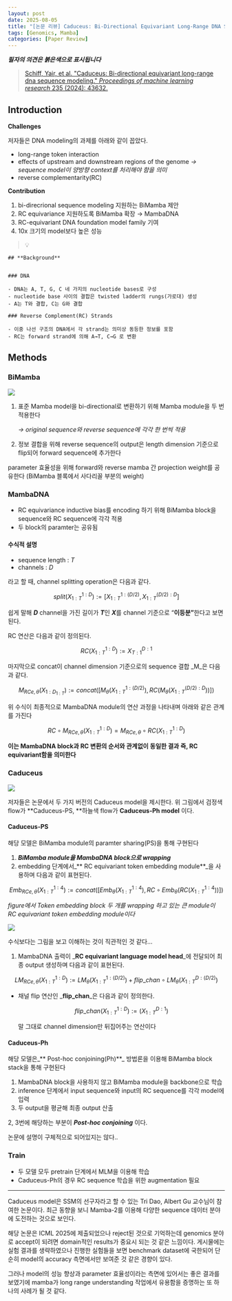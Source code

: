 ```yaml
---
layout: post
date: 2025-08-05
title: "[논문 리뷰] Caduceus: Bi-Directional Equivariant Long-Range DNA Sequence Modeling"
tags: [Genomics, Mamba]
categories: [Paper Review]
---
```


<span class="notion-red">_**필자의 의견은 붉은색으로 표시됩니다**_</span>


> [Schiff, Yair, et al. "Caduceus: Bi-directional equivariant long-range dna sequence modeling." ](https://pmc.ncbi.nlm.nih.gov/articles/PMC12189541/)[_Proceedings of machine learning research_](https://pmc.ncbi.nlm.nih.gov/articles/PMC12189541/)[ 235 (2024): 43632.](https://pmc.ncbi.nlm.nih.gov/articles/PMC12189541/)



## Introduction


**Challenges**


저자들은 DNA modeling의 과제를 아래와 같이 꼽았다.

- long-range token interaction
- effects of upstream and downstream regions of the genome 
_→ sequence model이 양방향 context를 처리해야 함을 의미_
- reverse complementarity(RC)

**Contribution**

1. bi-direcrional sequence modeling 지원하는 BiMamba 제안
1. RC equivariance 지원하도록 BiMamba 확장 → MambaDNA
1. RC-equivariant DNA foundation model family 기여
1. 10x 크기의 model보다 높은 성능

> 💡 


	## **Background**


	### DNA

	- DNA는 A, T, G, C 네 가지의 nucleotide bases로 구성
	- nucleotide base 사이의 결합은 twisted ladder의 rungs(가로대) 생성
	- A는 T와 결합, C는 G와 결합

	### Reverse Complement(RC) Strands

	- 이중 나선 구조의 DNA에서 각 strand는 의미상 동등한 정보를 포함
	- RC는 forward strand에 의해 A→T, C→G 로 변환


## Methods



### BiMamba


![](https://prod-files-secure.s3.us-west-2.amazonaws.com/542b861c-36a8-4051-84e5-8804b6728dba/2c247d59-7815-4980-99f0-8f0d21f445a7/image.png?X-Amz-Algorithm=AWS4-HMAC-SHA256&X-Amz-Content-Sha256=UNSIGNED-PAYLOAD&X-Amz-Credential=ASIAZI2LB466SUAGA5H4%2F20250917%2Fus-west-2%2Fs3%2Faws4_request&X-Amz-Date=20250917T070114Z&X-Amz-Expires=3600&X-Amz-Security-Token=IQoJb3JpZ2luX2VjECYaCXVzLXdlc3QtMiJHMEUCIQCnHZXkrkaAiZLag3LElxENdeBTKd93sydmNLDthRUgrQIgJ3EJ3YeT6hpO9pCykqrqpXIcolek%2FTBuli37ii9x8WYqiAQIn%2F%2F%2F%2F%2F%2F%2F%2F%2F%2F%2FARAAGgw2Mzc0MjMxODM4MDUiDB2yq7FGEaiffz7MaSrcA0i62dt%2FkJkeNkYKXBEEwRuajw7qBIjFPGY1yw9HSw5brKG8R4XZTCJDzLJouBb%2F39vaBjNfVNJCSDqwXixdE8O07HCB%2Bvqd09pxIVFePqEXdeZypSZCBbvTJSGpwyqlPXW0t1gvfyX59YQTxhqZaLPTWiw0U1ZMW416JhuzJDTDvYvMeQhsuy%2Bd8XKtMhEf2k8SIq0YazGDNZAmQRxYMeAiQjDI%2Bz2aYuFMWccDeFevSWHdgn2s7%2BghwoaeFZ%2F7QEQfgZ73DX135Y03DDyXfVcAoj9pLlc8a4HGZCUaLVQ%2FOdlCWqhnWzpUDUBWqVzCPOXmg%2Bjq%2FEAT8c5YKSDwk%2BjT6rDa3eeZfBIV7CteHuFZ8iTWDll6SuIQvga4vpYVL4bTcsCk0H8ex8j3DbMAOkt%2FLgvhJjHCSuwz9UMr7MU5nIEoGfPTd6iq45uMDLhKeJH3rjr5N3xUDZ%2Bb9E7SW4iT32zv6L%2B7A022w%2F7YwcMuIUGgI8n1qiQuQ%2BBWtvMtM2tmwSASOfgH7CG5f5QzTC%2BGewyFTOI7F0Hfi%2BDp%2FrNjqPaQPPoYdCFZSbptfNzk%2BwYfll6mVPXOFLxjRCOkecUsah08VsoFzGaLhb12%2BrVIFzzQV9se8SORW0NDMMGjqcYGOqUBnkmQXEqdocB5lSHjWwubLTgOtMKee%2BGxWpM%2FWzXPZugjylxSLx8%2F6dVxOHbXLmZPjfqgt47skvn5fgim1h2368L8DxZdVRpdeVU1ReE1bnIAZBIzTsgCena6YL2LMAAY2FtCdfS%2BX9HmjzaJ0bpncIXCdCp2%2FHN1xLafBdqDM%2FhXzo0nwU4IElDXmtQ3w2lFpowwr3Wt6Eop2uX9Ngxf8FPMJJ%2BW&X-Amz-Signature=3308d0370fc39c737ddf923f79d11e77e199c045846135ccdc0970bb64020286&X-Amz-SignedHeaders=host&x-amz-checksum-mode=ENABLED&x-id=GetObject)

1. 표준 Mamba model을 bi-directional로 변환하기 위해 Mamba module을 두 번 적용한다

	_→ original sequence와 reverse sequence에 각각 한 번씩 적용_

1. 정보 결합을 위해 reverse sequence의 output은 length dimension 기준으로 flip되어 forward sequence에 추가한다

parameter 효율성을 위해 forward와 reverse mamba 간 projection weight를 공유한다 (BiMamba 블록에서 사다리꼴 부분의 weight)



### MambaDNA

- RC equivariance inductive bias를 encoding 하기 위해 BiMamba block을 sequence와 RC sequence에 각각 적용
- 두 block의 paramter는 공유됨


#### 수식적 설명

- sequence length : _T_
- channels : _D_

라고 할 때,  channel splitting operation은 다음과 같다.


$$
split(X^{1:D}_{1:T}):=[X^{1:(D/2)}_{1:T},X^{(D/2):D}_{1:T}]
$$


<span class="notion-red">쉽게 말해 </span><span class="notion-red">_**D**_</span><span class="notion-red"> channel을 가진 길이가 </span><span class="notion-red">_**T**_</span><span class="notion-red">인 </span><span class="notion-red">_**X**_</span><span class="notion-red">를 channel 기준으로 “</span><span class="notion-red">**이등분”**</span><span class="notion-red">한다고 보면 된다.</span>


RC 연산은 다음과 같이 정의된다.


$$
RC(X^{1:D}_{1:T}):=X^{D:1}_{T:1}
$$


마지막으로 concat이 channel dimension 기준으로의 sequence 결합 _M_은 다음과 같다.


$$
M_{RCe,\theta}(X_{1:D_{1:T}}):=concat([M_{\theta}(X^{1:(D/2)}_{1:T}),RC(M_{\theta}(X^{(D/2):D}_{1:T}))])
$$


위 수식이 최종적으로 MambaDNA module의 연산 과정을 나타내며 아래와 같은 관계를 가진다


$$
RC\circ M_{RCe,\theta}(X^{1:D}_{1:T}) = M_{RCe,\theta} \circ RC(X^{1:D}_{1:T})
$$


**이는 MambaDNA block과 RC 변환의 순서와 관계없이 동일한 결과 즉, RC equivariant함을 의미한다**



### Caduceus


![](https://prod-files-secure.s3.us-west-2.amazonaws.com/542b861c-36a8-4051-84e5-8804b6728dba/f94a60d7-8145-473b-aef9-7c68d3ec604a/image.png?X-Amz-Algorithm=AWS4-HMAC-SHA256&X-Amz-Content-Sha256=UNSIGNED-PAYLOAD&X-Amz-Credential=ASIAZI2LB466SUAGA5H4%2F20250917%2Fus-west-2%2Fs3%2Faws4_request&X-Amz-Date=20250917T070114Z&X-Amz-Expires=3600&X-Amz-Security-Token=IQoJb3JpZ2luX2VjECYaCXVzLXdlc3QtMiJHMEUCIQCnHZXkrkaAiZLag3LElxENdeBTKd93sydmNLDthRUgrQIgJ3EJ3YeT6hpO9pCykqrqpXIcolek%2FTBuli37ii9x8WYqiAQIn%2F%2F%2F%2F%2F%2F%2F%2F%2F%2F%2FARAAGgw2Mzc0MjMxODM4MDUiDB2yq7FGEaiffz7MaSrcA0i62dt%2FkJkeNkYKXBEEwRuajw7qBIjFPGY1yw9HSw5brKG8R4XZTCJDzLJouBb%2F39vaBjNfVNJCSDqwXixdE8O07HCB%2Bvqd09pxIVFePqEXdeZypSZCBbvTJSGpwyqlPXW0t1gvfyX59YQTxhqZaLPTWiw0U1ZMW416JhuzJDTDvYvMeQhsuy%2Bd8XKtMhEf2k8SIq0YazGDNZAmQRxYMeAiQjDI%2Bz2aYuFMWccDeFevSWHdgn2s7%2BghwoaeFZ%2F7QEQfgZ73DX135Y03DDyXfVcAoj9pLlc8a4HGZCUaLVQ%2FOdlCWqhnWzpUDUBWqVzCPOXmg%2Bjq%2FEAT8c5YKSDwk%2BjT6rDa3eeZfBIV7CteHuFZ8iTWDll6SuIQvga4vpYVL4bTcsCk0H8ex8j3DbMAOkt%2FLgvhJjHCSuwz9UMr7MU5nIEoGfPTd6iq45uMDLhKeJH3rjr5N3xUDZ%2Bb9E7SW4iT32zv6L%2B7A022w%2F7YwcMuIUGgI8n1qiQuQ%2BBWtvMtM2tmwSASOfgH7CG5f5QzTC%2BGewyFTOI7F0Hfi%2BDp%2FrNjqPaQPPoYdCFZSbptfNzk%2BwYfll6mVPXOFLxjRCOkecUsah08VsoFzGaLhb12%2BrVIFzzQV9se8SORW0NDMMGjqcYGOqUBnkmQXEqdocB5lSHjWwubLTgOtMKee%2BGxWpM%2FWzXPZugjylxSLx8%2F6dVxOHbXLmZPjfqgt47skvn5fgim1h2368L8DxZdVRpdeVU1ReE1bnIAZBIzTsgCena6YL2LMAAY2FtCdfS%2BX9HmjzaJ0bpncIXCdCp2%2FHN1xLafBdqDM%2FhXzo0nwU4IElDXmtQ3w2lFpowwr3Wt6Eop2uX9Ngxf8FPMJJ%2BW&X-Amz-Signature=604645c18003e07fa109885abf01fc82a468954be366f1f3c046c194c0ba7172&X-Amz-SignedHeaders=host&x-amz-checksum-mode=ENABLED&x-id=GetObject)


저자들은 논문에서 두 가지 버전의 Caduceus model을 제시한다. 위 그림에서 검정색 flow가 **Caduceus-PS, **하늘색 flow가 **Caduceus-Ph model** 이다.



#### Caduceus-PS


해당 모델은 BiMamba module의 paramter sharing(PS)을 통해 구현된다

1. _**BiMamba module을 MambaDNA block으로 wrapping**_
1. embedding 단계에서_** RC equivariant token embedding module**_을 사용하며 다음과 같이 표현된다.

$$
Emb_{RCe,\theta}(X^{1:4}_{1:T}):=concat([Emb_{\theta}(X^{1:4}_{1:T}),RC \circ Emb_{\theta}(RC(X^{1:4}_{1:T}))])
$$


_figure에서 Token embedding block 두 개를 wrapping 하고 있는 큰 module이 RC equivariant token embedding module이다_


![](https://prod-files-secure.s3.us-west-2.amazonaws.com/542b861c-36a8-4051-84e5-8804b6728dba/b175e4da-71eb-4e91-8c23-a06dabe673c9/image.png?X-Amz-Algorithm=AWS4-HMAC-SHA256&X-Amz-Content-Sha256=UNSIGNED-PAYLOAD&X-Amz-Credential=ASIAZI2LB466SUAGA5H4%2F20250917%2Fus-west-2%2Fs3%2Faws4_request&X-Amz-Date=20250917T070114Z&X-Amz-Expires=3600&X-Amz-Security-Token=IQoJb3JpZ2luX2VjECYaCXVzLXdlc3QtMiJHMEUCIQCnHZXkrkaAiZLag3LElxENdeBTKd93sydmNLDthRUgrQIgJ3EJ3YeT6hpO9pCykqrqpXIcolek%2FTBuli37ii9x8WYqiAQIn%2F%2F%2F%2F%2F%2F%2F%2F%2F%2F%2FARAAGgw2Mzc0MjMxODM4MDUiDB2yq7FGEaiffz7MaSrcA0i62dt%2FkJkeNkYKXBEEwRuajw7qBIjFPGY1yw9HSw5brKG8R4XZTCJDzLJouBb%2F39vaBjNfVNJCSDqwXixdE8O07HCB%2Bvqd09pxIVFePqEXdeZypSZCBbvTJSGpwyqlPXW0t1gvfyX59YQTxhqZaLPTWiw0U1ZMW416JhuzJDTDvYvMeQhsuy%2Bd8XKtMhEf2k8SIq0YazGDNZAmQRxYMeAiQjDI%2Bz2aYuFMWccDeFevSWHdgn2s7%2BghwoaeFZ%2F7QEQfgZ73DX135Y03DDyXfVcAoj9pLlc8a4HGZCUaLVQ%2FOdlCWqhnWzpUDUBWqVzCPOXmg%2Bjq%2FEAT8c5YKSDwk%2BjT6rDa3eeZfBIV7CteHuFZ8iTWDll6SuIQvga4vpYVL4bTcsCk0H8ex8j3DbMAOkt%2FLgvhJjHCSuwz9UMr7MU5nIEoGfPTd6iq45uMDLhKeJH3rjr5N3xUDZ%2Bb9E7SW4iT32zv6L%2B7A022w%2F7YwcMuIUGgI8n1qiQuQ%2BBWtvMtM2tmwSASOfgH7CG5f5QzTC%2BGewyFTOI7F0Hfi%2BDp%2FrNjqPaQPPoYdCFZSbptfNzk%2BwYfll6mVPXOFLxjRCOkecUsah08VsoFzGaLhb12%2BrVIFzzQV9se8SORW0NDMMGjqcYGOqUBnkmQXEqdocB5lSHjWwubLTgOtMKee%2BGxWpM%2FWzXPZugjylxSLx8%2F6dVxOHbXLmZPjfqgt47skvn5fgim1h2368L8DxZdVRpdeVU1ReE1bnIAZBIzTsgCena6YL2LMAAY2FtCdfS%2BX9HmjzaJ0bpncIXCdCp2%2FHN1xLafBdqDM%2FhXzo0nwU4IElDXmtQ3w2lFpowwr3Wt6Eop2uX9Ngxf8FPMJJ%2BW&X-Amz-Signature=08b4c65245271a3bb48eaf3fee7c24783bb45fb8ed728a66bc418fabc35a13ee&X-Amz-SignedHeaders=host&x-amz-checksum-mode=ENABLED&x-id=GetObject)


<span class="notion-red">수식보다는 그림을 보고 이해하는 것이 직관적인 것 같다…</span>

1. MambaDNA 출력이 _**RC equivariant language model head**_에 전달되어 최종 output 생성하며 다음과 같이 표현된다.

$$
LM_{RCe,\theta}(X^{1:D}_{1:T}):= LM_{\theta}(X^{1:(D/2)}_{1:T})+flip\_chan\circ LM_{\theta}(X^{D:(D/2)}_{1:T})
$$

- 채널 flip 연산인 _**flip\_chan**_은 다음과 같이 정의한다.

	$$
	flip\_chan(X^{1:D}_{1:T}):=(X^{D:1}_{1:T})
	$$


	말 그대로 channel dimension만 뒤집어주는 연산이다



#### Caduceus-Ph


해당 모델은_** Post-hoc conjoining(Ph)**_ 방법론을 이용해 BiMamba block stack을 통해 구현된다

1. MambaDNA block을 사용하지 않고 BiMamba module을 backbone으로 학습
1. inference 단계에서 input sequence와 input의 RC sequence를 각각 model에 입력
1. 두 output을 평균해 최종 output 산출

2, 3번에 해당하는 부분이 _**Post-hoc conjoining**_ 이다.


<span class="notion-red">논문에 설명이 구체적으로 되어있지는 않다..</span>



### Train

- 두 모델 모두 pretrain 단계에서 MLM을 이용해 학습
- Caduceus-Ph의 경우 RC sequence 학습을 위한 augmentation 필요

---


<span class="notion-red">Caduceus model은 SSM의 선구자라고 할 수 있는 Tri Dao, Albert Gu 교수님이 참여한 논문이다. 최근 동향을 보니 Mamba-2를 이용해 다양한 sequence 데이터 분야에 도전하는 것으로 보인다.</span>


<span class="notion-red">해당 논문은 ICML 2025에 제출되었으나 reject된 것으로 기억하는데 genomics 분야로 accept이 되려면 domain적인 results가 중요시 되는 것 같은 느낌이다. 게시물에는 실험 결과를 생략하였으나 진행한 실험들을 보면 benchmark dataset에 국한되어 단순히 model의 accuracy 측면에서만 보여준 것 같은 경향이 있다.</span>


<span class="notion-red">그러나 model의 성능 향상과 parameter 효율성이라는 측면에 있어서는 좋은 결과를 보였기에 mamba가 long range understanding 작업에서 유용함을 증명하는 또 하나의 사례가 될 것 같다.</span>

